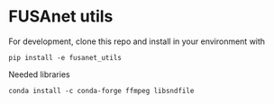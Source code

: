 # FUSAnet utils

For development, clone this repo and install in your environment with 

    pip install -e fusanet_utils


Needed libraries

    conda install -c conda-forge ffmpeg libsndfile